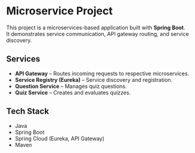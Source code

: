 # Microservice Project

This project is a microservices-based application built with **Spring Boot**.  
It demonstrates service communication, API gateway routing, and service discovery.

## Services

- **API Gateway** – Routes incoming requests to respective microservices.
- **Service Registry (Eureka)** – Service discovery and registration.
- **Question Service** – Manages quiz questions.
- **Quiz Service** – Creates and evaluates quizzes.

## Tech Stack

- Java
- Spring Boot
- Spring Cloud (Eureka, API Gateway)
- Maven

